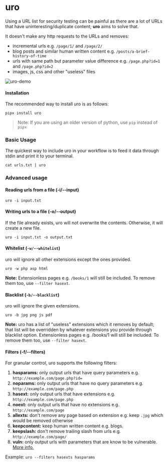 # uro
Using a URL list for security testing can be painful as there are a lot of URLs that have uninteresting/duplicate content; **uro** aims to solve that.

It doesn't make any http requests to the URLs and removes:
- incremental urls e.g. `/page/1/` and `/page/2/`
- blog posts and similar human written content e.g. `/posts/a-brief-history-of-time`
- urls with same path but parameter value difference e.g. `/page.php?id=1` and `/page.php?id=2`
- images, js, css and other "useless" files

![uro-demo](https://i.ibb.co/x2tWCC5/uro-demo.png)

#### Installation
The recommended way to install uro is as follows:
```
pipx install uro
```
> Note: If you are using an older version of python, use `pip` instead of `pipx`

### Basic Usage
The quickest way to include uro in your workflow is to feed it data through stdin and print it to your terminal.
```
cat urls.txt | uro
```

### Advanced usage
#### Reading urls from a file (-i/--input)

`uro -i input.txt`

#### Writing urls to a file (-o/--output)
If the file already exists, uro will not overwrite the contents. Otherwise, it will create a new file.

`uro -i input.txt -o output.txt`

#### Whitelist (`-w/--whitelist`)
uro will ignore all other extensions except the ones provided.

`uro -w php asp html`

**Note:** Extensionless pages e.g. `/books/1` will still be included. To remove them too, use  `--filter hasext`.

#### Blacklist (`-b/--blacklist`)
uro will ignore the given extensions.

`uro -b jpg png js pdf`

**Note:** uro has a list of "useless" extensions which it removes by default; that list will be overridden by whatever extensions you provide through blacklist option. Extensionless pages e.g. /books/1 will still be included. To remove them too, use `--filter hasext`.

#### Filters (-f/--filters)
For granular control, uro supports the following filters:

1. **hasparams:** only output urls that have query parameters e.g. `http://example.com/page.php?id=`
2. **noparams:** only output urls that have no query parameters e.g. `http://example.com/page.php`
3. **hasext:** only output urls that have extensions e.g. `http://example.com/page.php`
4. **noext:** only output urls that have no extensions e.g. `http://example.com/page`
5. **allexts:** don't remove any page based on extension e.g. keep `.jpg` which would be removed otherwise
6. **keepcontent:** keep human written content e.g. blogs.
7. **keepslash:** don't remove trailing slash from urls e.g. `http://example.com/page/`
8. **vuln:** only output urls with parameters that are know to be vulnerable. [More info.](https://github.com/s0md3v/parth)

Example: `uro --filters hasexts hasparams`
